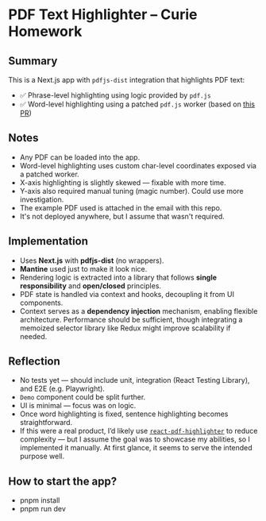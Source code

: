 # PDF Text Highlighter – Curie Homework

## Summary

This is a Next.js app with `pdfjs-dist` integration that highlights PDF text:

- ✅ Phrase-level highlighting using logic provided by `pdf.js`
- ✅ Word-level highlighting using a patched `pdf.js` worker (based on [this PR](https://github.com/mozilla/pdf.js/pull/18239/files#diff-cf40014d9c7d352f3ae212e7fffe5386decf96a10e53066a4d900c3eb8fc559eL2968))

## Notes

- Any PDF can be loaded into the app.
- Word-level highlighting uses custom char-level coordinates exposed via a patched worker.
- X-axis highlighting is slightly skewed — fixable with more time.
- Y-axis also required manual tuning (magic number). Could use more investigation.
- The example PDF used is attached in the email with this repo.
- It's not deployed anywhere, but I assume that wasn't required.

## Implementation

- Uses **Next.js** with **pdfjs-dist** (no wrappers).
- **Mantine** used just to make it look nice.
- Rendering logic is extracted into a library that follows **single responsibility** and **open/closed** principles.
- PDF state is handled via context and hooks, decoupling it from UI components.
- Context serves as a **dependency injection** mechanism, enabling flexible architecture. Performance should be sufficient, though integrating a memoized selector library like Redux might improve scalability if needed.

## Reflection

- No tests yet — should include unit, integration (React Testing Library), and E2E (e.g. Playwright).
- `Demo` component could be split further.
- UI is minimal — focus was on logic.
- Once word highlighting is fixed, sentence highlighting becomes straightforward.
- If this were a real product, I’d likely use [`react-pdf-highlighter`](https://github.com/agentcooper/react-pdf-highlighter) to reduce complexity — but I assume the goal was to showcase my abilities, so I implemented it manually. At first glance, it seems to serve the intended purpose well.

## How to start the app?

- pnpm install
- pnpm run dev
